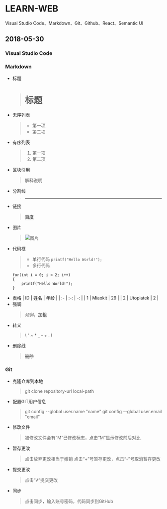 # LEARN-WEB
Visual Studio Code、Markdown、Git、Github、React、Semantic UI

## 2018-05-30

### Visual Studio Code

### Markdown
* 标题
    > # 标题
* 无序列表
    > * 第一项
    > * 第二项
* 有序列表
    > 1. 第一项
    > 2. 第二项
* 区块引用
    > 解释说明
* 分割线
    > ---
* 链接
    > [百度](https://www.baidu.com/)
* 图片
    > ![图片](https://www.baidu.com/img/bd_logo1.png)
* 代码框
    > * 单行代码 `printf("Hello World!");`
    > * 多行代码
    ```
    for(int i = 0; i < 2; i++)
    {
        printf("Hello World!");
    }
    ```
* 表格
| ID | 姓名 | 年龄 | 
| :- | :-: | -: |
| 1 | Miaokit | 29 | 
| 2 | Utopiatek | 2 |
* 强调
    > _倾斜_，__加粗__
* 转义
    > \\ \' \~ \* \_ \- \+ \. \!
* 删除线
    > ~~删除~~

### Git
* 克隆仓库到本地
    > git clone repository-url local-path
* 配置GIT用户信息
    > git config --global user.name "name"
    > git config --global user.email "email"
* 修改文件
    > 被修改文件会有“M”已修改标志，点击“M”显示修改前后对比
* 暂存更改
    > 点击放弃更改相当于撤销
    > 点击“+”号暂存更改，点击“-”号取消暂存更改
* 提交更改
    > 点击“√”提交更改
* 同步
    > 点击同步，输入账号密码，代码同步到GitHub